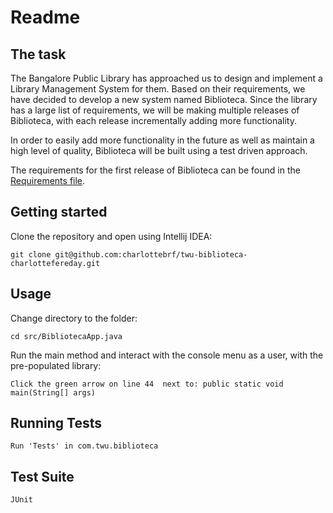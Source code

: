 # Readme

## The task

The Bangalore Public Library has approached us to design and implement a Library Management System for them. Based on their requirements, we have decided to develop a new system named Biblioteca. Since the library has a large list of requirements, we will be making multiple releases of Biblioteca, with each release incrementally adding more functionality.

In order to easily add more functionality in the future as well as maintain a high level of quality, Biblioteca will be built using a test driven approach.

The requirements for the first release of Biblioteca can be found in the [Requirements file](REQUIREMENTS.md).

## Getting started

Clone the repository and open using Intellij IDEA:
```
git clone git@github.com:charlottebrf/twu-biblioteca-charlottefereday.git
```

## Usage

Change directory to the folder:
```
cd src/BibliotecaApp.java
```

Run the main method and interact with the console menu as a user, with the pre-populated library:
```
Click the green arrow on line 44  next to: public static void main(String[] args)
```

## Running Tests
```
Run 'Tests' in com.twu.biblioteca
```

## Test Suite
```
JUnit
```